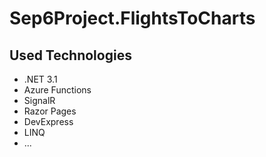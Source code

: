 # Sep6Project.FlightsToCharts

## Used Technologies
  * .NET 3.1
  * Azure Functions
  * SignalR
  * Razor Pages
  * DevExpress
  * LINQ
  * ...
